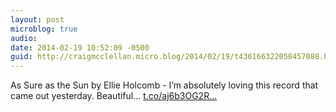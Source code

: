 ```yaml
---
layout: post
microblog: true
audio: 
date: 2014-02-19 10:52:09 -0500
guid: http://craigmcclellan.micro.blog/2014/02/19/t436166322058457088.html
---
```

As Sure as the Sun by Ellie Holcomb - I’m absolutely loving this record that came out yesterday. Beautiful... [t.co/aj6b3OG2R...](http://t.co/aj6b3OG2Rk)
